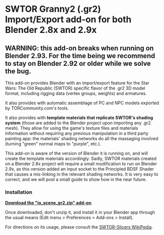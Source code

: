 # SWTOR Granny2 (.gr2) Import/Export add-on for both Blender 2.8x and 2.9x

## WARNING: this add-on breaks when running on Blender 2.93. For the time being we recommend to stay on Blender 2.92 or older while we solve the bug.

This add-on provides Blender with an import/export feature for the Star Wars: The Old Republic (SWTOR) specific flavor of the .gr2 3D model format, including rigging data (vertex groups, weights) and armatures.

It also provides with automatic assemblage of PC and NPC models exported by TORCommunity.com's tools.

It also provides with **template materials that replicate SWTOR's shading system** (those are added to the Blender project upon importing any .gr2 mesh). They allow for using the game's texture files and materials information without requiring any previous manipulation in a third party painting app: the materials' shading networks do all the massaging involved (turning "green" normal maps to "purple", etc.).

This add-on is aware of the version of Blender it is running on, and will create the template materials accordingly. Sadly, SWTOR materials created on a Blender 2.8x project will require a small modification to run on Blender 2.9x, as this version added an input socket to the Principled BDSF Shader that causes a mis-linking in the relevant shading networks. It is very easy to correct, and we will post a small guide to show how in the near future.

### Installation

[**Download the "io_scene_gr2.zip" add-on**](https://github.com/SWTOR-Slicers/Granny2-Plug-In-Blender-2.8x/raw/master/io_scene_gr2.zip).

Once downloaded, don't unzip it, and install it in your Blender app through the usual means (Edit menu > Preferences > Add-ons > Install).

For directions on its usage, please consult the [SWTOR-Slicers WikiPedia](https://github.com/SWTOR-Slicers/WikiPedia/wiki).
